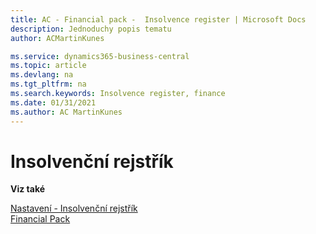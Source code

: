 ```yaml
---
title: AC - Financial pack -  Insolvence register | Microsoft Docs
description: Jednoduchy popis tematu
author: ACMartinKunes

ms.service: dynamics365-business-central
ms.topic: article
ms.devlang: na
ms.tgt_pltfrm: na
ms.search.keywords: Insolvence register, finance 
ms.date: 01/31/2021
ms.author: AC MartinKunes
---
```

# Insolvenční rejstřík


**Viz také**

[Nastavení - Insolvenční rejstřík](ac-insolvence-register-setup.md)  
[Financial Pack](ac-finance-pack.md)  
